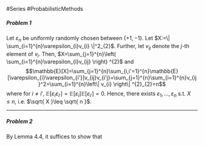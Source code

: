 #Series #ProbabilisticMethods 

##### Problem 1
Let $\varepsilon_{n}$ be uniformly randomly chosen between $\{ +1,-1 \}$. Let $X:=\| \sum_{i=1}^{n}\varepsilon_{i}v_{i} \|^2_{2}$. Further, let $v_{ij}$ denote the $j$-th element of $v_{i}$. Then, $X=\sum_{j=1}^{n}\left( \sum_{i=1}^{n}\varepsilon_{i}v_{ij} \right) ^{2}$ and $$\mathbb{E}[X]=\sum_{j=1}^{n}\sum_{i,i'=1}^{n}\mathbb{E}[\varepsilon_{i}\varepsilon_{i'}]v_{ij}v_{i'j}=\sum_{j=1}^{n}\sum_{i=1}^{n}v_{ij}^2=\sum_{i=1}^{n}\left\| v_{i} \right\| ^{2}_{2}=n$$where for $i\neq i'$, $\mathbb{E}[\varepsilon_{i}\varepsilon_{i'}]=\mathbb{E}[\varepsilon_{i}]\mathbb{E}[\varepsilon_{i'}]=0$. Hence, there exists $\varepsilon_{1},\dots,\varepsilon_{n}$ s.t. $X\leq n$, i.e. $\sqrt{ X }\leq \sqrt{ n }$.

---
##### Problem 2
By Lemma 4.4, it suffices to show that 